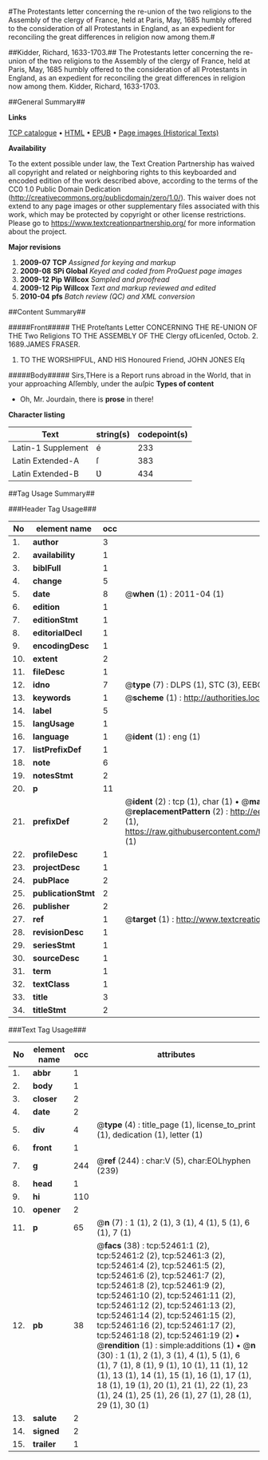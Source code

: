 #The Protestants letter concerning the re-union of the two religions to the Assembly of the clergy of France, held at Paris, May, 1685 humbly offered to the consideration of all Protestants in England, as an expedient for reconciling the great differences in religion now among them.#

##Kidder, Richard, 1633-1703.##
The Protestants letter concerning the re-union of the two religions to the Assembly of the clergy of France, held at Paris, May, 1685 humbly offered to the consideration of all Protestants in England, as an expedient for reconciling the great differences in religion now among them.
Kidder, Richard, 1633-1703.

##General Summary##

**Links**

[TCP catalogue](http://www.ota.ox.ac.uk/tcp/)  • 
[HTML](http://tei.it.ox.ac.uk/tcp/Texts-HTML/free/A56/A56100.html)  • 
[EPUB](http://tei.it.ox.ac.uk/tcp/Texts-EPUB/free/A56/A56100.epub) • 
[Page images (Historical Texts)](https://historicaltexts.jisc.ac.uk/eebo-12012992e)

**Availability**

To the extent possible under law, the Text Creation Partnership has waived all copyright and related or neighboring rights to this keyboarded and encoded edition of the work described above, according to the terms of the CC0 1.0 Public Domain Dedication (http://creativecommons.org/publicdomain/zero/1.0/). This waiver does not extend to any page images or other supplementary files associated with this work, which may be protected by copyright or other license restrictions. Please go to https://www.textcreationpartnership.org/ for more information about the project.

**Major revisions**

1. __2009-07__ __TCP__ *Assigned for keying and markup*
1. __2009-08__ __SPi Global__ *Keyed and coded from ProQuest page images*
1. __2009-12__ __Pip Willcox__ *Sampled and proofread*
1. __2009-12__ __Pip Willcox__ *Text and markup reviewed and edited*
1. __2010-04__ __pfs__ *Batch review (QC) and XML conversion*

##Content Summary##

#####Front#####
THE Proteſtants Letter CONCERNING THE RE-UNION OF THE Two Religions TO THE ASSEMBLY OF THE Clergy ofLicenſed, Octob. 2. 1689.JAMES FRASER.
1. TO THE WORSHIPFUL, AND HIS Honoured Friend, JOHN JONES Eſq

#####Body#####
Sirs,THere is a Report runs abroad in the World, that in your approaching Aſſembly, under the auſpic
**Types of content**

  * Oh, Mr. Jourdain, there is **prose** in there!

**Character listing**


|Text|string(s)|codepoint(s)|
|---|---|---|
|Latin-1 Supplement|é|233|
|Latin Extended-A|ſ|383|
|Latin Extended-B|Ʋ|434|

##Tag Usage Summary##

###Header Tag Usage###

|No|element name|occ|attributes|
|---|---|---|---|
|1.|__author__|3||
|2.|__availability__|1||
|3.|__biblFull__|1||
|4.|__change__|5||
|5.|__date__|8| @__when__ (1) : 2011-04 (1)|
|6.|__edition__|1||
|7.|__editionStmt__|1||
|8.|__editorialDecl__|1||
|9.|__encodingDesc__|1||
|10.|__extent__|2||
|11.|__fileDesc__|1||
|12.|__idno__|7| @__type__ (7) : DLPS (1), STC (3), EEBO-CITATION (1), OCLC (1), VID (1)|
|13.|__keywords__|1| @__scheme__ (1) : http://authorities.loc.gov/ (1)|
|14.|__label__|5||
|15.|__langUsage__|1||
|16.|__language__|1| @__ident__ (1) : eng (1)|
|17.|__listPrefixDef__|1||
|18.|__note__|6||
|19.|__notesStmt__|2||
|20.|__p__|11||
|21.|__prefixDef__|2| @__ident__ (2) : tcp (1), char (1)  •  @__matchPattern__ (2) : ([0-9\-]+):([0-9IVX]+) (1), (.+) (1)  •  @__replacementPattern__ (2) : http://eebo.chadwyck.com/downloadtiff?vid=$1&page=$2 (1), https://raw.githubusercontent.com/textcreationpartnership/Texts/master/tcpchars.xml#$1 (1)|
|22.|__profileDesc__|1||
|23.|__projectDesc__|1||
|24.|__pubPlace__|2||
|25.|__publicationStmt__|2||
|26.|__publisher__|2||
|27.|__ref__|1| @__target__ (1) : http://www.textcreationpartnership.org/docs/. (1)|
|28.|__revisionDesc__|1||
|29.|__seriesStmt__|1||
|30.|__sourceDesc__|1||
|31.|__term__|1||
|32.|__textClass__|1||
|33.|__title__|3||
|34.|__titleStmt__|2||


###Text Tag Usage###

|No|element name|occ|attributes|
|---|---|---|---|
|1.|__abbr__|1||
|2.|__body__|1||
|3.|__closer__|2||
|4.|__date__|2||
|5.|__div__|4| @__type__ (4) : title_page (1), license_to_print (1), dedication (1), letter (1)|
|6.|__front__|1||
|7.|__g__|244| @__ref__ (244) : char:V (5), char:EOLhyphen (239)|
|8.|__head__|1||
|9.|__hi__|110||
|10.|__opener__|2||
|11.|__p__|65| @__n__ (7) : 1 (1), 2 (1), 3 (1), 4 (1), 5 (1), 6 (1), 7 (1)|
|12.|__pb__|38| @__facs__ (38) : tcp:52461:1 (2), tcp:52461:2 (2), tcp:52461:3 (2), tcp:52461:4 (2), tcp:52461:5 (2), tcp:52461:6 (2), tcp:52461:7 (2), tcp:52461:8 (2), tcp:52461:9 (2), tcp:52461:10 (2), tcp:52461:11 (2), tcp:52461:12 (2), tcp:52461:13 (2), tcp:52461:14 (2), tcp:52461:15 (2), tcp:52461:16 (2), tcp:52461:17 (2), tcp:52461:18 (2), tcp:52461:19 (2)  •  @__rendition__ (1) : simple:additions (1)  •  @__n__ (30) : 1 (1), 2 (1), 3 (1), 4 (1), 5 (1), 6 (1), 7 (1), 8 (1), 9 (1), 10 (1), 11 (1), 12 (1), 13 (1), 14 (1), 15 (1), 16 (1), 17 (1), 18 (1), 19 (1), 20 (1), 21 (1), 22 (1), 23 (1), 24 (1), 25 (1), 26 (1), 27 (1), 28 (1), 29 (1), 30 (1)|
|13.|__salute__|2||
|14.|__signed__|2||
|15.|__trailer__|1||
